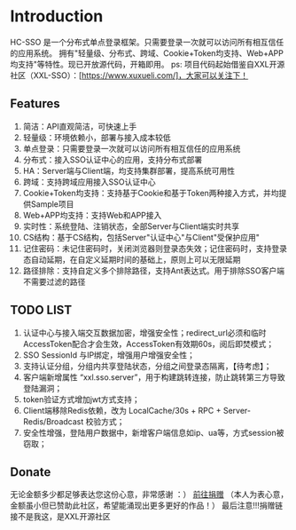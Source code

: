 # Introduction
HC-SSO 是一个分布式单点登录框架。只需要登录一次就可以访问所有相互信任的应用系统。
拥有"轻量级、分布式、跨域、Cookie+Token均支持、Web+APP均支持"等特性。现已开放源代码，开箱即用。
ps: 项目代码起始借鉴自XXL开源社区（XXL-SSO）：[https://www.xuxueli.com/]，大家可以关注下！

## Features
1. 简洁：API直观简洁，可快速上手
2. 轻量级：环境依赖小，部署与接入成本较低
3. 单点登录：只需要登录一次就可以访问所有相互信任的应用系统
4. 分布式：接入SSO认证中心的应用，支持分布式部署
5. HA：Server端与Client端，均支持集群部署，提高系统可用性
6. 跨域：支持跨域应用接入SSO认证中心
7. Cookie+Token均支持：支持基于Cookie和基于Token两种接入方式，并均提供Sample项目
8. Web+APP均支持：支持Web和APP接入
9. 实时性：系统登陆、注销状态，全部Server与Client端实时共享
10. CS结构：基于CS结构，包括Server"认证中心"与Client"受保护应用"
11. 记住密码：未记住密码时，关闭浏览器则登录态失效；记住密码时，支持登录态自动延期，在自定义延期时间的基础上，原则上可以无限延期
12. 路径排除：支持自定义多个排除路径，支持Ant表达式。用于排除SSO客户端不需要过滤的路径

## TODO LIST
1. 认证中心与接入端交互数据加密，增强安全性；redirect_url必须和临时AccessToken配合才会生效，AccessToken有效期60s，阅后即焚模式；
2. SSO SessionId 与IP绑定，增强用户增强安全性；
3. 支持认证分组，分组内共享登陆状态，分组之间登录态隔离，【待考虑】；
4. 客户端新增属性 “xxl.sso.server”，用于构建跳转连接，防止跳转第三方导致登陆漏洞；
5. token验证方式增加jwt方式支持；
6. Client端移除Redis依赖，改为 LocalCache/30s + RPC + Server-Redis/Broadcast 校验方式；
7. 安全性增强，登陆用户数据中，新增客户端信息如ip、ua等，方式session被窃取；

## Donate
无论金额多少都足够表达您这份心意，非常感谢 ：） [前往捐赠](https://www.xuxueli.com/page/donate.html)
（本人为表心意，金额虽小但已赞助此社区，希望能涌现出更多更好的作品！）
最后注意!!!捐赠链接不是我这，是XXL开源社区
